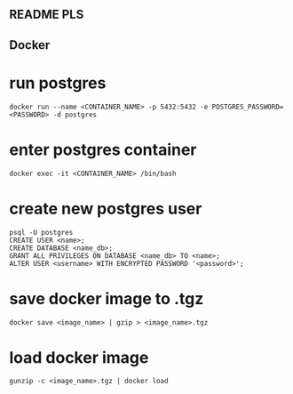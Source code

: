 ## README PLS

## Docker

# run postgres

`docker run --name <CONTAINER_NAME> -p 5432:5432 -e POSTGRES_PASSWORD=<PASSWORD> -d postgres`

# enter postgres container

`docker exec -it <CONTAINER_NAME> /bin/bash`

# create new postgres user

```
psql -U postgres
CREATE USER <name>;
CREATE DATABASE <name_db>;
GRANT ALL PRIVILEGES ON DATABASE <name_db> TO <name>;
ALTER USER <username> WITH ENCRYPTED PASSWORD '<password>';
```

# save docker image to .tgz

`docker save <image_name> | gzip > <image_name>.tgz`

# load docker image

`gunzip -c <image_name>.tgz | docker load`
